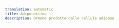 ```yaml
---
translation: automatic
title: Adiponectina
description: Ormone prodotto dalle cellule adipose
---
```


